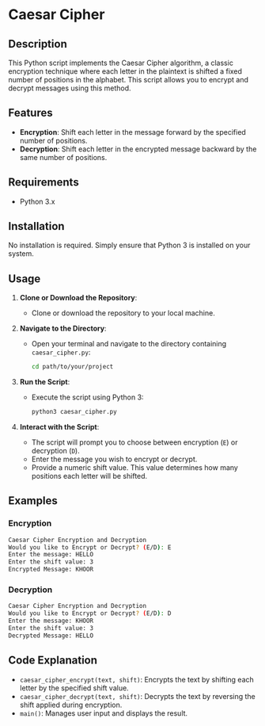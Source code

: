 # Caesar Cipher

## Description

This Python script implements the Caesar Cipher algorithm, a classic encryption technique where each letter in the plaintext is shifted a fixed number of positions in the alphabet. This script allows you to encrypt and decrypt messages using this method.

## Features

- **Encryption**: Shift each letter in the message forward by the specified number of positions.
- **Decryption**: Shift each letter in the encrypted message backward by the same number of positions.

## Requirements

- Python 3.x

## Installation

No installation is required. Simply ensure that Python 3 is installed on your system.

## Usage

1. **Clone or Download the Repository**:
   - Clone or download the repository to your local machine.

2. **Navigate to the Directory**:
   - Open your terminal and navigate to the directory containing `caesar_cipher.py`:
     ```sh
     cd path/to/your/project
     ```

3. **Run the Script**:
   - Execute the script using Python 3:
     ```sh
     python3 caesar_cipher.py
     ```

4. **Interact with the Script**:
   - The script will prompt you to choose between encryption (`E`) or decryption (`D`).
   - Enter the message you wish to encrypt or decrypt.
   - Provide a numeric shift value. This value determines how many positions each letter will be shifted.

## Examples

### Encryption

```sh
Caesar Cipher Encryption and Decryption
Would you like to Encrypt or Decrypt? (E/D): E
Enter the message: HELLO
Enter the shift value: 3
Encrypted Message: KHOOR
```

### Decryption

```sh
Caesar Cipher Encryption and Decryption
Would you like to Encrypt or Decrypt? (E/D): D
Enter the message: KHOOR
Enter the shift value: 3
Decrypted Message: HELLO
```

## Code Explanation

- `caesar_cipher_encrypt(text, shift)`: Encrypts the text by shifting each letter by the specified shift value.
- `caesar_cipher_decrypt(text, shift)`: Decrypts the text by reversing the shift applied during encryption.
- `main()`: Manages user input and displays the result.
